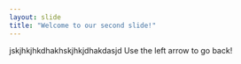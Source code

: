 ```yaml
---
layout: slide
title: "Welcome to our second slide!"
---
```

jskjhkjhkdhakhskjhkjdhakdasjd
Use the left arrow to go back!
